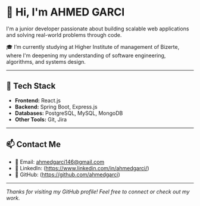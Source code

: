 # 👋 Hi, I'm AHMED GARCI

I'm a junior developer passionate about building scalable web applications and solving real-world problems through code.

🎓 I’m currently studying at Higher Institute of management of Bizerte, where I'm deepening my understanding of software engineering, algorithms, and systems design.

---

## 🚀 Tech Stack

- **Frontend:** React.js
- **Backend:** Spring Boot, Express.js
- **Databases:** PostgreSQL, MySQL, MongoDB
- **Other Tools:** Git, Jira

---


## 📫 Contact Me

- 📧 Email: ahmedgarci146@gmail.com  
- 💼 LinkedIn: (https://www.linkedin.com/in/ahmedgarci/)  
- 🐙 GitHub: (https://github.com/ahmedgarci)

---

_Thanks for visiting my GitHub profile! Feel free to connect or check out my work._

